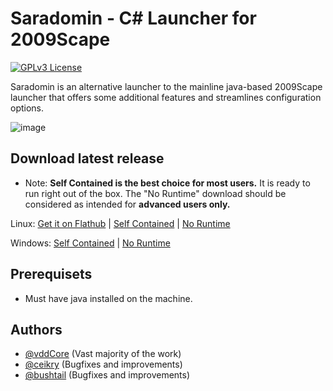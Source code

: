 # Saradomin - C# Launcher for 2009Scape
[![GPLv3 License](https://img.shields.io/badge/License-GPL%20v3-yellow.svg)](https://opensource.org/licenses/)


Saradomin is an alternative launcher to the mainline java-based 2009Scape launcher that offers some additional features and streamlines configuration options.

![image](/uploads/fb44f9b24f9d844b38e4caa8635c3ebe/image.png)

## Download latest release

* Note: **Self Contained is the best choice for most users.** It is ready to run right out of the box. The "No Runtime" download should be considered as intended for **advanced users only.** 

Linux: [Get it on Flathub](https://flathub.org/apps/details/org._2009scape.Launcher) | [Self Contained](https://gitlab.com/2009scape/Saradomin-Launcher/-/jobs/artifacts/master/raw/Saradomin/2009scape-launcher-sc?job=pack_linux_sc) | [No Runtime](https://gitlab.com/2009scape/Saradomin-Launcher/-/jobs/artifacts/master/raw/Saradomin/2009scape-launcher-no_rt?job=pack_linux_no_rt)

Windows: [Self Contained](https://gitlab.com/2009scape/Saradomin-Launcher/-/jobs/artifacts/master/raw/Saradomin/2009scape-launcher-sc.exe?job=pack_windows_sc) | [No Runtime](https://gitlab.com/2009scape/Saradomin-Launcher/-/jobs/artifacts/master/raw/Saradomin/2009scape-launcher-no_rt.exe?job=pack_windows_no_rt)

## Prerequisets
* Must have java installed on the machine.

## Authors

- [@vddCore](https://www.gitlab.com/vddcore) (Vast majority of the work)
- [@ceikry](https://gitlab.com/ceikry) (Bugfixes and improvements)
- [@bushtail](https://gitlab.com/bushtail) (Bugfixes and improvements)

